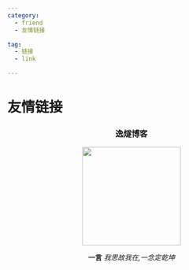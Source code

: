 ```yaml
---
category: 
  - friend
  - 友情链接

tag:
  - 链接
  - link

---
```


# 友情链接

<div align="center">

### 逸燧博客

<img src="/1.png" height="200px" width="200px" />

<br>

**一言** *我思故我在,一念定乾坤*


</div>